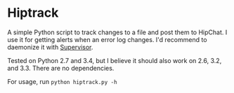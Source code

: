 Hiptrack
========

A simple Python script to track changes to a file and post them to HipChat.  I
use it for getting alerts when an error log changes.  I'd recommend to
daemonize it with [Supervisor](http://supervisord.org/).

Tested on Python 2.7 and 3.4, but I believe it should also work on 2.6, 3.2,
and 3.3.  There are no dependencies.

For usage, run `python hiptrack.py -h`
